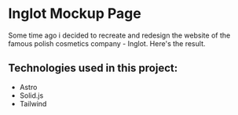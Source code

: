 # Inglot Mockup Page
Some time ago i decided to recreate and redesign the website of the famous polish cosmetics company - Inglot. Here's the result.

## Technologies used in this project:
  - Astro
  - Solid.js
  - Tailwind
